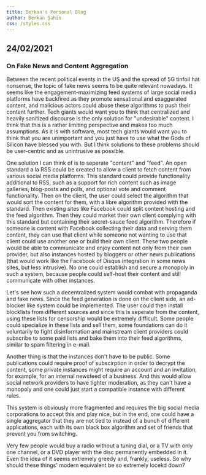 ```yaml
---
title: Berkan's Personal Blog
author: Berkan Şahin
css: /styles.css
---
```


## 24/02/2021

### On Fake News and Content Aggregation

Between the recent political events in the US and the spread of 5G tinfoil hat nonsense, the topic of fake news seems to be quite relevant nowadays. It seems like the engagement-maximizing feed systems of large social media platforms have backfired as they promote sensational and exaggerated content, and malicious actors could abuse these algorithms to push their content further. Tech giants would want you to think that centralized and heavily sanitized discourse is the only solution for "undesirable" content. I think that this is a rather limiting perspective and makes too much assumptions. As it is with software, most tech giants would want you to think that you are unimportant and you just have to use what the Gods of Silicon have blessed you with. But I think solutions to these problems should be user-centric and as unintrusive as possible.

One solution I can think of is to seperate "content" and "feed". An open standard a la RSS could be created to allow a client to fetch content from various social media platforms. This standard could provide functionality additional to RSS, such as a support for rich content such as image galleries, blog-posts and polls, and optional vote and comment functionality. Then on the client, the user could select the algorithm that would sort the content for them, with a libre algorithm provided with the standard. Then existing sites like Facebook could split content hosting and the feed algorithm. Then they could market their own client complying with this standard but containing their secret-sauce feed algorithm. Therefore if someone is content with Facebook collecting their data and serving them content, they can use that client while someone not wanting to use that client could use another one or build their own client. These two people would be able to communicate and enjoy content not only from their own provider, but also instances hosted by bloggers or other news publications (that would work like the Facebook of Disqus integration in some news sites, but less intrusive). No one could establish and secure a monopoly in such a system, because people could self-host their content and still communicate with other instances. 

Let's see how such a decentralized system would combat with propaganda and fake news. Since the feed generation is done on the client side, an ad-blocker like system could be implemented. The user could then install blocklists from different sources and since this is seperate from the content, using these lists for censorship would be extremely difficult. Some people could specialize in these lists and sell them, some foundations can do it voluntarily to fight disinformation and mainstream client providers could subscribe to some paid lists and bake them into their feed algorithms, similar to spam filtering in e-mail.

Another thing is that the instances don't have to be public. Some publications could require proof of subscirption in order to decrypt the content, some private instances might require an account and an invitation, for example, for an internal newsfeed of a business. And this would allow social network providers to have tighter moderation, as they can't have a monopoly and one could just start a compatible instance with different rules.

This system is obviously more fragmented and requires the big social media corporations to accept this and play nice, but in the end, one could have a single aggregator that they are not tied to instead of a bunch of different applications, each with its own black box algorithm and set of friends that prevent you from switching. 

Very few people would buy a radio without a tuning dial, or a TV with only one channel, or a DVD player with the disc permanently embedded in it. Even the idea of it seems extremely greedy and, frankly, useless. So why should these things' modern equivalent be so extremely locekd down?


